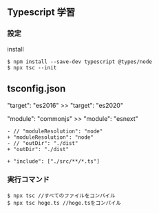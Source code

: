 ## Typescript 学習

### 設定

install

    $ npm install --save-dev typescript @types/node
    $ npx tsc --init

## tsconfig.json

"target": "es2016" >> "target": "es2020"

"module": "commonjs" >> "module": "esnext"

    - // "moduleResolution": "node"
    + "moduleResolution": "node"
    - // "outDir": "./dist"
    + "outDir": "./dist"

    + "include": ["./src/**/*.ts"]

### 実行コマンド

    $ npx tsc //すべてのファイルをコンパイル
    $ npx tsc hoge.ts //hoge.tsをコンパイル
